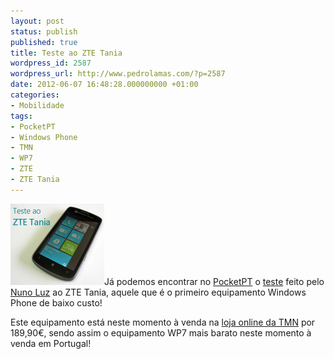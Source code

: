 ```yaml
---
layout: post
status: publish
published: true
title: Teste ao ZTE Tania
wordpress_id: 2587
wordpress_url: http://www.pedrolamas.com/?p=2587
date: 2012-06-07 16:48:28.000000000 +01:00
categories:
- Mobilidade
tags:
- PocketPT
- Windows Phone
- TMN
- WP7
- ZTE
- ZTE Tania
---
```

[![](/wp-content/uploads/2012/06/Teste-ao-ZTE-Tania.png "Teste ao ZTE Tania")](http://www.pocketpt.net/forum/index.php?showtopic=35163)Já podemos encontrar no [PocketPT](http://www.pocketpt.net) o [teste](http://www.pocketpt.net/forum/index.php?showtopic=35163) feito pelo [Nuno Luz](http://msmvps.com/blogs/nunoluz/) ao ZTE Tania, aquele que é o primeiro equipamento Windows Phone de baixo custo!

Este equipamento está neste momento à venda na [loja online da TMN](http://www.tmn.pt/portal/site/loja/template.PAGE/menuitem.99faf5d49c1325597bd15b10751056a0/?javax.portlet.tpst=8c6fc77b5da404994130ec10751056a0_ws_MX&javax.portlet.prp_8c6fc77b5da404994130ec10751056a0_viewID=view_loja&javax.portlet.begCacheTok=token&javax.portlet.endCacheTok=token&vgnextoid=34236126bddc4310VgnVCM1000005401650aRCRD&vgnextchannel=7c154060d7dc7210VgnVCM1000005401650aRCRD) por 189,90€, sendo assim o equipamento WP7 mais barato neste momento à venda em Portugal!
